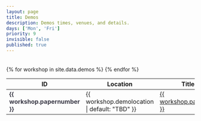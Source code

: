 ```yaml
---
layout: page
title: Demos
description: Demos times, venues, and details.
days: ['Mon', 'Fri']
priority: 9
invisible: false
published: true
---
```



<div style="display: block; width: 100%; height: 20px;"></div>

<table class="table table-striped table-workshop">
    <thead>
        <tr>
            <th width="5%" align="center">ID</th>
            <th width="15%">Location</th>
            <th width="40%">Title</th>
            <!-- <th width="20%">Website</th> -->
            <th width="15%">Day</th>
            <th width="15%">Time</th>
        </tr>
    </thead>
    <tbody>
        {% for workshop in site.data.demos %}
        <tr>
            <td><span style="font-weight:bold; color: #3a3946;"> {{ workshop.papernumber }} </span></td>
            <td>{{ workshop.demolocation | default: "TBD" }}</td>
            <td>
                <a href="{{ workshop.link }}">
                    {{ workshop.papertitle }}
                </a>
            </td>
            <!-- <td>{{ workshop.papertitle }}</td> -->
            <!-- <td style="word-break: break-all;">
                <a href="{{ workshop.link }}">
                    {{ workshop.link }}
                </a>
            </td> -->
             <td>{{ workshop.demoday }}</td>
             <td>{{ workshop.time }}</td>
        </tr>
        {% endfor %}
    </tbody>
</table>

<span style="color:white; font-size:50px;">&nbsp;</span><br>

<!-- <div style="text-align: center;">
    <img alt="Lely" src="/2024/images/demos.png" style="width: 50%;" />
</div>


<span style="color:white; font-size:50px;">&nbsp;</span><br>
<span style="color:white; font-size:50px;">&nbsp;</span><br>
<span style="color:white; font-size:50px;">&nbsp;</span><br>
<span style="color:white; font-size:50px;">&nbsp;</span><br> -->


<!-- <script>
var coll = document.getElementsByClassName("collapsible");
var i;

for (i = 0; i < coll.length; i++) {
  coll[i].addEventListener("click", function() {
    this.classList.toggle("active");
    this.style.display = "none";
    var content = this.nextElementSibling;
    //if (content.style.display === "block") {
    //  content.style.display = "none";
    //} else {
    //  content.style.display = "block";
    //}
    var c = this.parentElement;
    c.innerHTML = content.innerHTML;
    });
}
</script> -->

